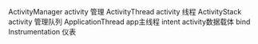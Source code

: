 ActivityManager activity 管理
ActivityThread  activity 线程
ActivityStack   activity 管理队列
ApplicationThread  app主线程
intent activity数据载体
bind
Instrumentation 仪表 